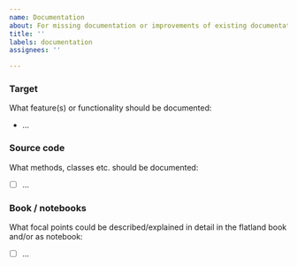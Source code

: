 ```yaml
---
name: Documentation
about: For missing documentation or improvements of existing documentation
title: ''
labels: documentation
assignees: ''

---
```


### Target
What feature(s) or functionality should be documented:
- …

### Source code
What methods, classes etc. should be documented:
- [ ] …

### Book / notebooks
What focal points could be described/explained in detail in the flatland book and/or as notebook:
- [ ] …
